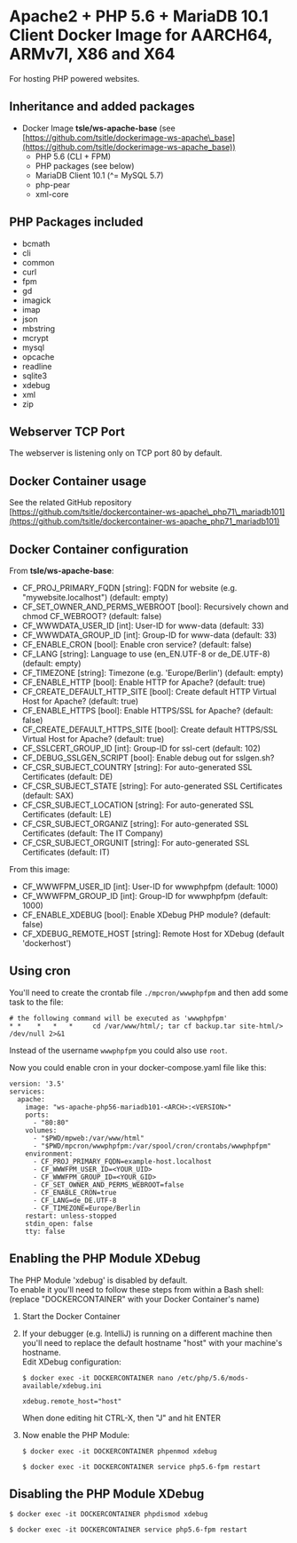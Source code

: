 # Apache2 + PHP 5.6 + MariaDB 10.1 Client Docker Image for AARCH64, ARMv7l, X86 and X64

For hosting PHP powered websites.

## Inheritance and added packages
- Docker Image **tsle/ws-apache-base** (see [https://github.com/tsitle/dockerimage-ws-apache\_base](https://github.com/tsitle/dockerimage-ws-apache_base))
	- PHP 5.6 (CLI + FPM)
	- PHP packages (see below)
	- MariaDB Client 10.1 (^= MySQL 5.7)
	- php-pear
	- xml-core

## PHP Packages included
- bcmath
- cli
- common
- curl
- fpm
- gd
- imagick
- imap
- json
- mbstring
- mcrypt
- mysql
- opcache
- readline
- sqlite3
- xdebug
- xml
- zip

## Webserver TCP Port
The webserver is listening only on TCP port 80 by default.

## Docker Container usage
See the related GitHub repository [https://github.com/tsitle/dockercontainer-ws-apache\_php71\_mariadb101](https://github.com/tsitle/dockercontainer-ws-apache_php71_mariadb101)

## Docker Container configuration
From **tsle/ws-apache-base**:

- CF\_PROJ\_PRIMARY\_FQDN [string]: FQDN for website (e.g. "mywebsite.localhost") (default: empty)
- CF\_SET\_OWNER\_AND\_PERMS\_WEBROOT [bool]: Recursively chown and chmod CF\_WEBROOT? (default: false)
- CF\_WWWDATA\_USER\_ID [int]: User-ID for www-data (default: 33)
- CF\_WWWDATA\_GROUP\_ID [int]: Group-ID for www-data (default: 33)
- CF\_ENABLE\_CRON [bool]: Enable cron service? (default: false)
- CF\_LANG [string]: Language to use (en\_EN.UTF-8 or de\_DE.UTF-8) (default: empty)
- CF\_TIMEZONE [string]: Timezone (e.g. 'Europe/Berlin') (default: empty)
- CF\_ENABLE\_HTTP [bool]: Enable HTTP for Apache? (default: true)
- CF\_CREATE\_DEFAULT\_HTTP\_SITE [bool]: Create default HTTP Virtual Host for Apache? (default: true)
- CF\_ENABLE\_HTTPS [bool]: Enable HTTPS/SSL for Apache? (default: false)
- CF\_CREATE\_DEFAULT\_HTTPS\_SITE [bool]: Create default HTTPS/SSL Virtual Host for Apache? (default: true)
- CF\_SSLCERT\_GROUP\_ID [int]: Group-ID for ssl-cert (default: 102)
- CF\_DEBUG\_SSLGEN\_SCRIPT [bool]: Enable debug out for sslgen.sh?
- CF\_CSR\_SUBJECT\_COUNTRY [string]: For auto-generated SSL Certificates (default: DE)
- CF\_CSR\_SUBJECT\_STATE [string]: For auto-generated SSL Certificates (default: SAX)
- CF\_CSR\_SUBJECT\_LOCATION [string]: For auto-generated SSL Certificates (default: LE)
- CF\_CSR\_SUBJECT\_ORGANIZ [string]: For auto-generated SSL Certificates (default: The IT Company)
- CF\_CSR\_SUBJECT\_ORGUNIT [string]: For auto-generated SSL Certificates (default: IT)

From this image:

- CF\_WWWFPM\_USER\_ID [int]: User-ID for wwwphpfpm (default: 1000)
- CF\_WWWFPM\_GROUP\_ID [int]: Group-ID for wwwphpfpm (default: 1000)
- CF\_ENABLE\_XDEBUG [bool]: Enable XDebug PHP module? (default: false)
- CF\_XDEBUG\_REMOTE\_HOST [string]: Remote Host for XDebug (default 'dockerhost')

## Using cron
You'll need to create the crontab file `./mpcron/wwwphpfpm` and then add some task to the file:

```
# the following command will be executed as 'wwwphpfpm'
* *    *   *   *     cd /var/www/html/; tar cf backup.tar site-html/> /dev/null 2>&1
```

Instead of the username `wwwphpfpm` you could also use `root`.

Now you could enable cron in your docker-compose.yaml file like this:

```
version: '3.5'
services:
  apache:
    image: "ws-apache-php56-mariadb101-<ARCH>:<VERSION>"
    ports:
      - "80:80"
    volumes:
      - "$PWD/mpweb:/var/www/html"
      - "$PWD/mpcron/wwwphpfpm:/var/spool/cron/crontabs/wwwphpfpm"
    environment:
      - CF_PROJ_PRIMARY_FQDN=example-host.localhost
      - CF_WWWFPM_USER_ID=<YOUR_UID>
      - CF_WWWFPM_GROUP_ID=<YOUR_GID>
      - CF_SET_OWNER_AND_PERMS_WEBROOT=false
      - CF_ENABLE_CRON=true
      - CF_LANG=de_DE.UTF-8
      - CF_TIMEZONE=Europe/Berlin
    restart: unless-stopped
    stdin_open: false
    tty: false
```

## Enabling the PHP Module XDebug
The PHP Module 'xdebug' is disabled by default.  
To enable it you'll need to follow these steps from within a Bash shell:  
(replace "DOCKERCONTAINER" with your Docker Container's name)

1. Start the Docker Container
2. If your debugger (e.g. IntelliJ) is running on a different machine then
	you'll need to replace the default hostname "host" with your machine's hostname.  
	Edit XDebug configuration:  
	```
	$ docker exec -it DOCKERCONTAINER nano /etc/php/5.6/mods-available/xdebug.ini
	```  

	```
	xdebug.remote_host="host"
	```  
	When done editing hit CTRL-X, then "J" and hit ENTER
3. Now enable the PHP Module:  
	```  
	$ docker exec -it DOCKERCONTAINER phpenmod xdebug
	```  
	```  
	$ docker exec -it DOCKERCONTAINER service php5.6-fpm restart
	```

## Disabling the PHP Module XDebug
```  
$ docker exec -it DOCKERCONTAINER phpdismod xdebug
```  
```  
$ docker exec -it DOCKERCONTAINER service php5.6-fpm restart
```
